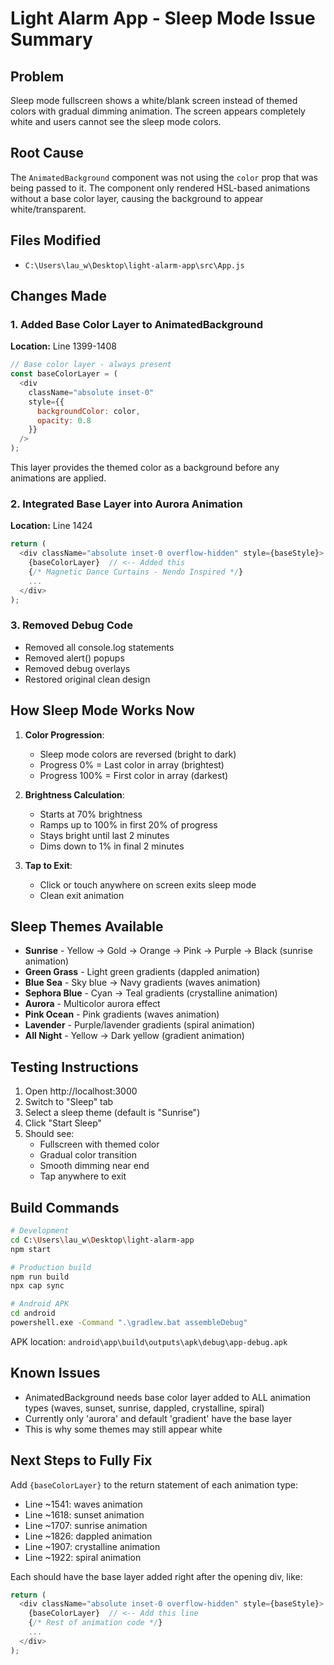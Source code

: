 # Light Alarm App - Sleep Mode Issue Summary

## Problem
Sleep mode fullscreen shows a white/blank screen instead of themed colors with gradual dimming animation. The screen appears completely white and users cannot see the sleep mode colors.

## Root Cause
The `AnimatedBackground` component was not using the `color` prop that was being passed to it. The component only rendered HSL-based animations without a base color layer, causing the background to appear white/transparent.

## Files Modified
- `C:\Users\lau_w\Desktop\light-alarm-app\src\App.js`

## Changes Made

### 1. Added Base Color Layer to AnimatedBackground
**Location:** Line 1399-1408

```javascript
// Base color layer - always present
const baseColorLayer = (
  <div
    className="absolute inset-0"
    style={{
      backgroundColor: color,
      opacity: 0.8
    }}
  />
);
```

This layer provides the themed color as a background before any animations are applied.

### 2. Integrated Base Layer into Aurora Animation
**Location:** Line 1424

```javascript
return (
  <div className="absolute inset-0 overflow-hidden" style={baseStyle}>
    {baseColorLayer}  // <-- Added this
    {/* Magnetic Dance Curtains - Nendo Inspired */}
    ...
  </div>
);
```

### 3. Removed Debug Code
- Removed all console.log statements
- Removed alert() popups
- Removed debug overlays
- Restored original clean design

## How Sleep Mode Works Now

1. **Color Progression**:
   - Sleep mode colors are reversed (bright to dark)
   - Progress 0% = Last color in array (brightest)
   - Progress 100% = First color in array (darkest)

2. **Brightness Calculation**:
   - Starts at 70% brightness
   - Ramps up to 100% in first 20% of progress
   - Stays bright until last 2 minutes
   - Dims down to 1% in final 2 minutes

3. **Tap to Exit**:
   - Click or touch anywhere on screen exits sleep mode
   - Clean exit animation

## Sleep Themes Available

- **Sunrise** - Yellow → Gold → Orange → Pink → Purple → Black (sunrise animation)
- **Green Grass** - Light green gradients (dappled animation)
- **Blue Sea** - Sky blue → Navy gradients (waves animation)
- **Sephora Blue** - Cyan → Teal gradients (crystalline animation)
- **Aurora** - Multicolor aurora effect
- **Pink Ocean** - Pink gradients (waves animation)
- **Lavender** - Purple/lavender gradients (spiral animation)
- **All Night** - Yellow → Dark yellow (gradient animation)

## Testing Instructions

1. Open http://localhost:3000
2. Switch to "Sleep" tab
3. Select a sleep theme (default is "Sunrise")
4. Click "Start Sleep"
5. Should see:
   - Fullscreen with themed color
   - Gradual color transition
   - Smooth dimming near end
   - Tap anywhere to exit

## Build Commands

```bash
# Development
cd C:\Users\lau_w\Desktop\light-alarm-app
npm start

# Production build
npm run build
npx cap sync

# Android APK
cd android
powershell.exe -Command ".\gradlew.bat assembleDebug"
```

APK location: `android\app\build\outputs\apk\debug\app-debug.apk`

## Known Issues

- AnimatedBackground needs base color layer added to ALL animation types (waves, sunset, sunrise, dappled, crystalline, spiral)
- Currently only 'aurora' and default 'gradient' have the base layer
- This is why some themes may still appear white

## Next Steps to Fully Fix

Add `{baseColorLayer}` to the return statement of each animation type:
- Line ~1541: waves animation
- Line ~1618: sunset animation
- Line ~1707: sunrise animation
- Line ~1826: dappled animation
- Line ~1907: crystalline animation
- Line ~1922: spiral animation

Each should have the base layer added right after the opening div, like:

```javascript
return (
  <div className="absolute inset-0 overflow-hidden" style={baseStyle}>
    {baseColorLayer}  // <-- Add this line
    {/* Rest of animation code */}
    ...
  </div>
);
```
